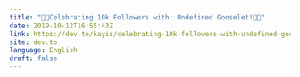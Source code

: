 ```yaml
---
title: "🎊🎊Celebrating 10k Followers with: Undefined Gooselet!🎊🎊"
date: 2019-10-12T16:55:43Z
link: https://dev.to/kayis/celebrating-10k-followers-with-undefined-gooselet-264i?utm_medium=RSS&utm_source=news.12bit.vn
site: dev.to
language: English
draft: false
---
```

